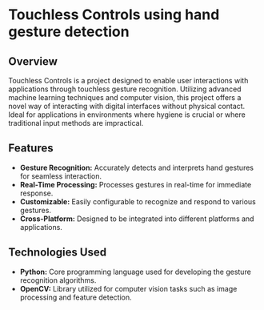 # Touchless Controls using hand gesture detection

## Overview

Touchless Controls is a project designed to enable user interactions with applications through touchless gesture recognition. Utilizing advanced machine learning techniques and computer vision, this project offers a novel way of interacting with digital interfaces without physical contact. Ideal for applications in environments where hygiene is crucial or where traditional input methods are impractical.

## Features

- **Gesture Recognition:** Accurately detects and interprets hand gestures for seamless interaction.
- **Real-Time Processing:** Processes gestures in real-time for immediate response.
- **Customizable:** Easily configurable to recognize and respond to various gestures.
- **Cross-Platform:** Designed to be integrated into different platforms and applications.

## Technologies Used

- **Python:** Core programming language used for developing the gesture recognition algorithms.
- **OpenCV:** Library utilized for computer vision tasks such as image processing and feature detection.


